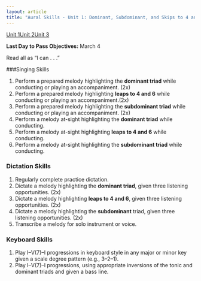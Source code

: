 ```yaml
---
layout: article
title: "Aural Skills - Unit 1: Dominant, Subdominant, and Skips to 4 and 6"
---
```


<a href="as-unit1.html" class="btn-info">Unit 1</a><a href="as-unit2.html" class="btn-info">Unit 2</a><a href="as-unit3.html" class="btn-info">Unit 3</a>

**Last Day to Pass Objectives:** March 4

Read all as “I can . . .”

###Singing Skills
1. Perform a prepared melody highlighting the **dominant triad** while conducting or playing an accompaniment. (2x)
2. Perform a prepared melody highlighting **leaps to 4 and 6** while conducting or playing an accompaniment.(2x)
3. Perform a prepared melody highlighting the **subdominant triad** while conducting or playing an accompaniment. (2x)
4. Perform a melody at-sight highlighting the **dominant triad** while conducting.
5. Perform a melody at-sight highlighting **leaps to 4 and 6** while conducting.
6. Perform a melody at-sight highlighting the **subdominant triad** while conducting.


### Dictation Skills
1. Regularly complete practice dictation.
2. Dictate a melody highlighting the **dominant triad**, given three listening opportunities. (2x)
3. Dictate a melody highlighting **leaps to 4 and 6**, given three listening opportunities. (2x) 
4. Dictate a melody highlighting the **subdominant** triad, given three listening opportunities. (2x) 
5. Transcribe a melody for solo instrument or voice. 

### Keyboard Skills
1. Play I–V(7)–I progressions in keyboard style in any major or minor key given a scale degree pattern (e.g., 3–2–1).
2. Play I–V(7)–I progressions, using appropriate inversions of the tonic and dominant triads and given a bass line.	